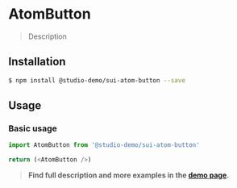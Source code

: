 # AtomButton

> Description

<!-- ![](./assets/preview.png) -->

## Installation

```sh
$ npm install @studio-demo/sui-atom-button --save
```

## Usage

### Basic usage
```js
import AtomButton from '@studio-demo/sui-atom-button'

return (<AtomButton />)
```


> **Find full description and more examples in the [demo page](#).**